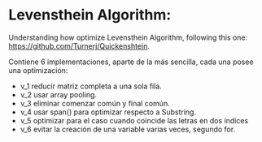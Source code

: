 # Levensthein Algorithm:

Understanding how optimize Levensthein Algorithm, following this one: 
https://github.com/Turnerj/Quickenshtein. 

Contiene 6 implementaciones, aparte de la más sencilla, cada una posee una optimización:

- v_1 reducir matriz completa a una sola fila.
- v_2 usar array pooling.
- v_3 eliminar comenzar común y final común.
- v_4 usar span() para optimizar respecto a Substring.
- v_5 optimizar para el caso cuando coincide las letras en dos índices
- v_6 evitar la creación de una variable varias veces, segundo for.

